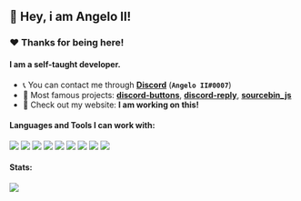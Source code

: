 ## 👋 Hey, i am Angelo II!

### ❤️️ Thanks for being here!

#### I am a self-taught developer.

- 📞 You can contact me through **[Discord](https://discord.com/users/728512329888825396)** (**`Angelo II#0007`**)
- 💼 Most famous projects: **[discord-buttons](https://npmjs.com/discord-buttons)**, **[discord-reply](https://npmjs.com/discord-reply)**, **[sourcebin_js](https://npmjs.com/sourcebin_js)**
- 🔗 Check out my website: **I am working on this!**

#### Languages and Tools I can work with:
<a><img src="https://img.shields.io/badge/-Nodejs-43853?logo=Node.js&logoColor=white"></a>
<img src="https://img.shields.io/badge/-NPM-CB3837?logo=npm&logoColor=white">
<img src="https://img.shields.io/badge/-HTML5-E34F26?logo=html5&logoColor=white">
<a><img src="https://img.shields.io/badge/-React-grey?logo=React&logoColor=#61dbfb"></a>
<a><img src="https://img.shields.io/badge/-Vue-35495e?logo=Vue&logoColor=#42b883"></a>
<img src="https://img.shields.io/badge/-MongoDB-13aa52?logo=mongodb&logoColor=white">
<img src="https://img.shields.io/badge/-Heroku-430098?logo=heroku&logoColor=white">
<img src="https://img.shields.io/badge/-Github_Actions-2088FF?logo=github-actions&logoColor=white">
<img src="https://img.shields.io/badge/-repl.it-56676e?logo=repl.it&logoColor=white"></a>

#### Stats:
<img src="https://github-readme-stats.vercel.app/api?username=AngeloCore&show_icons=true&hide_border=true&theme=algolia&icon_color=0000ff">

